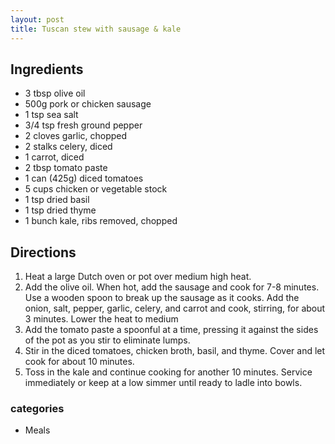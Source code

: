 ```yaml
---
layout: post
title: Tuscan stew with sausage & kale
---
```


## Ingredients
- 3 tbsp olive oil
- 500g pork or chicken sausage
- 1 tsp sea salt
- 3/4 tsp fresh ground pepper
- 2 cloves garlic, chopped
- 2 stalks celery, diced
- 1 carrot, diced
- 2 tbsp tomato paste
- 1 can (425g) diced tomatoes
- 5 cups chicken or vegetable stock
- 1 tsp dried basil
- 1 tsp dried thyme
- 1 bunch kale, ribs removed, chopped

## Directions
1. Heat a large Dutch oven or pot over medium high heat.
2. Add the olive oil. When hot, add the sausage and cook for 7-8 minutes. Use a wooden spoon to break up the sausage as it cooks. Add the onion, salt, pepper, garlic, celery, and carrot and cook, stirring, for about 3 minutes. Lower the heat to medium
3. Add the tomato paste a spoonful at a time, pressing it against the sides of the pot as you stir to eliminate lumps.
4. Stir in the diced tomatoes, chicken broth, basil, and thyme. Cover and let cook for about 10 minutes.
5. Toss in the kale and continue cooking for another 10 minutes. Service immediately or keep at a low simmer until ready to ladle into bowls.

### categories
- Meals